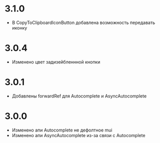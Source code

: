 # 3.1.0

- В CopyToClipboardIconButton добавлена возможность передавать иконку

# 3.0.4

- Изменено цвет задизейбленнной кнопки

# 3.0.1

- Добавлены forwardRef для Autocomplete и AsyncAutocomplete


# 3.0.0

- Изменено апи Autocomplete не дефолтное mui
- Изменено апи AsyncAutocomplete из-за связи с Autocomplete
